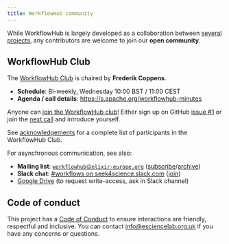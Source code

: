 ```yaml
---
title: WorkflowHub community
---
```



While WorkflowHub is largely developed as a collaboration between [several projects](/project/acknowledgements), any contributors are welcome to join our **open community**.


## WorkflowHub Club

The [WorkflowHub Club](https://s.apache.org/workflowhub-minutes) is chaired by **Frederik Coppens**.

* **Schedule**: Bi-weekly, Wednesday 10:00 BST / 11:00 CEST
* **Agenda / call details**: <https://s.apache.org/workflowhub-minutes>

Anyone can [join the WorkflowHub club](https://github.com/workflowhub-eu/about/issues/1)! Either sign up on GitHub [issue #1](https://github.com/workflowhub-eu/about/issues/1) or join the [next call](https://s.apache.org/workflowhub-minutes) and introduce yourself.

See [acknowledgements](/project/acknowledgements#workflowhub-club) for a complete list of participants in the WorkflowHub Club.

For asynchronous communication, see also:

* **Mailing list**: [`workflowhub😊elixir-europe.org`](https://lists.elixir-europe.org/mailman/listinfo/workflowhub_elixir-europe.org) ([subscribe](https://lists.elixir-europe.org/mailman/listinfo/workflowhub_elixir-europe.org)/[archive](https://mail.elixir-europe.org/pipermail/workflowhub_elixir-europe.org/))
* **Slack chat**:  [#workflows on seek4science.slack.com](https://seek4science.slack.com/archives/CPLLVV94L) ([join](https://join.slack.com/t/seek4science/shared_invite/zt-csqh94qb-kf~kFbZxuHl1Hpxhbc8avw))
* [Google Drive](https://drive.google.com/drive/folders/1_bZ63W4oRtWL5OnWJNYvE4u3A27VyGGe)
 (to request write-access, ask in Slack channel) 


## Code of conduct

This project has a [Code of Conduct](https://github.com/workflowhub-eu/about/blob/master/CODE_OF_CONDUCT.md) to ensure interactions are friendly, respectful and inclusive. You can contact <info@esciencelab.org.uk> if you have any concerns or questions.
